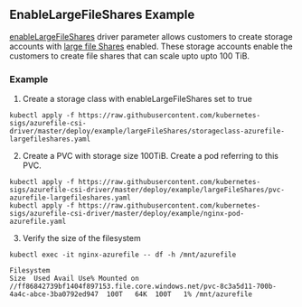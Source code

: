 ## EnableLargeFileShares Example

[enableLargeFileShares](https://github.com/kubernetes-sigs/azurefile-csi-driver/blob/master/docs/driver-parameters.md) driver parameter allows customers to create storage accounts with [large file Shares](https://docs.microsoft.com/en-us/azure/storage/files/storage-files-how-to-create-large-file-share?tabs=azure-portal)  enabled. These storage accounts enable the customers to create file shares that can scale upto upto 100 TiB.

### Example

1. Create a storage class with enableLargeFileShares set to true

```console
kubectl apply -f https://raw.githubusercontent.com/kubernetes-sigs/azurefile-csi-driver/master/deploy/example/largeFileShares/storageclass-azurefile-largefileshares.yaml
```

2. Create a PVC with storage size 100TiB. Create a pod referring to this PVC.

```console
kubectl apply -f https://raw.githubusercontent.com/kubernetes-sigs/azurefile-csi-driver/master/deploy/example/largeFileShares/pvc-azurefile-largefileshares.yaml
kubectl apply -f https://raw.githubusercontent.com/kubernetes-sigs/azurefile-csi-driver/master/deploy/example/nginx-pod-azurefile.yaml
```

3. Verify the size of the filesystem

```console
kubectl exec -it nginx-azurefile -- df -h /mnt/azurefile

Filesystem                                                                                Size  Used Avail Use% Mounted on
//ff86842739bf1404f897153.file.core.windows.net/pvc-8c3a5d11-700b-4a4c-abce-3ba0792ed947  100T   64K  100T   1% /mnt/azurefile
```
